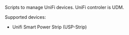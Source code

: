 Scripts to manage UniFi devices. UniFi controler is UDM.

Supported devices:
- Unifi Smart Power Strip (USP-Strip)
